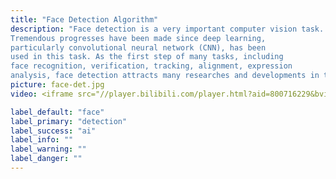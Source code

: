```yaml
---
title: "Face Detection Algorithm"
description: "Face detection is a very important computer vision task.
Tremendous progresses have been made since deep learning,
particularly convolutional neural network (CNN), has been
used in this task. As the first step of many tasks, including
face recognition, verification, tracking, alignment, expression
analysis, face detection attracts many researches and developments in the academia and the industry."
picture: face-det.jpg
video: <iframe src="//player.bilibili.com/player.html?aid=800716229&bvid=BV13y4y1i7Fg&cid=267205781&page=1" scrolling="no" border="0" frameborder="no" framespacing="0" allowfullscreen="true" align="center" height="384" width="100%""> </iframe>

label_default: "face" 
label_primary: "detection"
label_success: "ai"
label_info: ""
label_warning: ""
label_danger: ""
---
```

